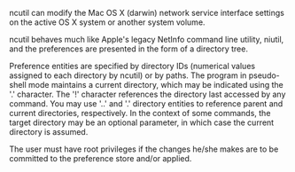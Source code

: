 ncutil can modify the Mac OS X (darwin) network service interface settings on the active OS X system or another system volume.

ncutil behaves much like Apple's legacy NetInfo command line utility, niutil, and the preferences are presented in the form of a directory tree.

Preference entities are specified by directory IDs (numerical values assigned to each directory by ncutil) or by paths. The program in pseudo-shell mode maintains a current directory, which may be indicated using the '.' character. The '!' character references the directory last accessed by any command. You may use '..' and '.' directory entities to reference parent and current directories, respectively. In the context of some commands, the target directory may be an optional parameter, in which case the current directory is assumed.

The user must have root privileges if the changes he/she makes are to be committed to the preference store and/or applied.
